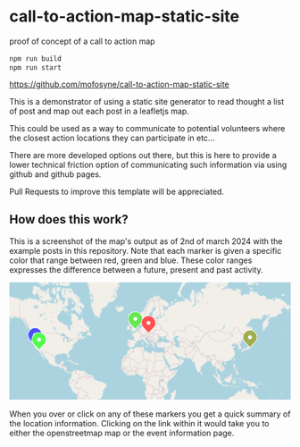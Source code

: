 # call-to-action-map-static-site

proof of concept of a call to action map

```
npm run build
npm run start
```

https://github.com/mofosyne/call-to-action-map-static-site

This is a demonstrator of using a static site generator to read thought a list of post and map out each post in a leafletjs map.

This could be used as a way to communicate to potential volunteers where the closest action locations they can participate in etc...

There are more developed options out there, but this is here to provide a lower technical friction option of communicating such information via using github and github pages.

Pull Requests to improve this template will be appreciated.

## How does this work?

This is a screenshot of the map's output as of 2nd of march 2024 with the example posts in this repository.
Note that each marker is given a specific color that range between red, green and blue.
These color ranges expresses the difference between a future, present and past activity.

![](/images/example_map.png)

When you over or click on any of these markers you get a quick summary of the location information. Clicking on the link within it would take you to either the openstreetmap map or the event information page.
